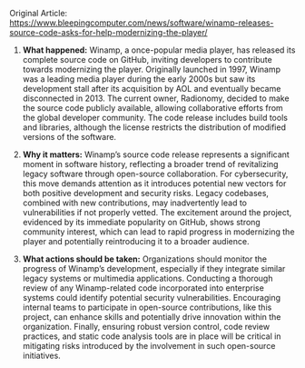 Original Article: https://www.bleepingcomputer.com/news/software/winamp-releases-source-code-asks-for-help-modernizing-the-player/

1. **What happened:**
Winamp, a once-popular media player, has released its complete source code on GitHub, inviting developers to contribute towards modernizing the player. Originally launched in 1997, Winamp was a leading media player during the early 2000s but saw its development stall after its acquisition by AOL and eventually became disconnected in 2013. The current owner, Radionomy, decided to make the source code publicly available, allowing collaborative efforts from the global developer community. The code release includes build tools and libraries, although the license restricts the distribution of modified versions of the software.

2. **Why it matters:**
Winamp’s source code release represents a significant moment in software history, reflecting a broader trend of revitalizing legacy software through open-source collaboration. For cybersecurity, this move demands attention as it introduces potential new vectors for both positive development and security risks. Legacy codebases, combined with new contributions, may inadvertently lead to vulnerabilities if not properly vetted. The excitement around the project, evidenced by its immediate popularity on GitHub, shows strong community interest, which can lead to rapid progress in modernizing the player and potentially reintroducing it to a broader audience.

3. **What actions should be taken:**
Organizations should monitor the progress of Winamp’s development, especially if they integrate similar legacy systems or multimedia applications. Conducting a thorough review of any Winamp-related code incorporated into enterprise systems could identify potential security vulnerabilities. Encouraging internal teams to participate in open-source contributions, like this project, can enhance skills and potentially drive innovation within the organization. Finally, ensuring robust version control, code review practices, and static code analysis tools are in place will be critical in mitigating risks introduced by the involvement in such open-source initiatives.